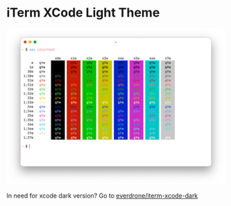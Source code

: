 # iTerm XCode Light Theme

![Screenshot](.github/sample.png)

In need for xcode dark version? Go to [everdrone/iterm-xcode-dark](https://github.com/everdrone/iterm-xcode-dark)
